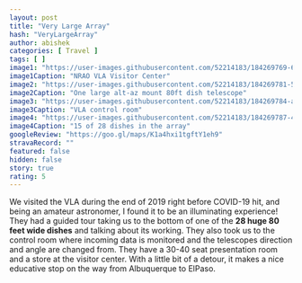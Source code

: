 ```yaml
---
layout: post
title: "Very Large Array"
hash: "VeryLargeArray"
author: abishek
categories: [ Travel ]
tags: [ ]
image1: "https://user-images.githubusercontent.com/52214183/184269769-6b530080-6788-4028-b62b-e4cff3767f76.jpg"
image1Caption: "NRAO VLA Visitor Center"
image2: "https://user-images.githubusercontent.com/52214183/184269781-5c519e8f-fda6-4176-807e-f152b1dc68ef.jpg"
image2Caption: "One large alt-az mount 80ft dish telescope"
image3: "https://user-images.githubusercontent.com/52214183/184269784-a99a1107-9406-4afa-9605-4d73fcbf7208.jpg"
image3Caption: "VLA control room"
image4: "https://user-images.githubusercontent.com/52214183/184269787-4b8a59f8-c7b4-4adf-bde2-8df867e61923.jpg"
image4Caption: "15 of 28 dishes in the array"
googleReview: "https://goo.gl/maps/K1a4hxi1tgftY1eh9"
stravaRecord: ""
featured: false
hidden: false
story: true
rating: 5
---
```


We visited the VLA during the end of 2019 right before COVID-19 hit, and being an amateur astronomer, I found it to be an illuminating experience! They had a guided tour taking us to the bottom of one of the **28 huge 80 feet wide dishes** and talking about its working. They also took us to the control room where incoming data is monitored and the telescopes direction and angle are changed from. They have a 30-40 seat presentation room and a store at the visitor center. With a little bit of a detour, it makes a nice educative stop on the way from Albuquerque to ElPaso.